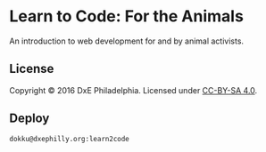 # Learn to Code: For the Animals
An introduction to web development for and by animal activists.

## License
Copyright © 2016 DxE Philadelphia. Licensed under [CC-BY-SA 4.0](http://creativecommons.org/licenses/by-sa/4.0/).

## Deploy

    dokku@dxephilly.org:learn2code
